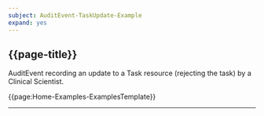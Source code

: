 ```yaml
---
subject: AuditEvent-TaskUpdate-Example
expand: yes
---
```


## {{page-title}}

AuditEvent recording an update to a Task resource (rejecting the task) by a Clinical Scientist.

{{page:Home-Examples-ExamplesTemplate}}



---
